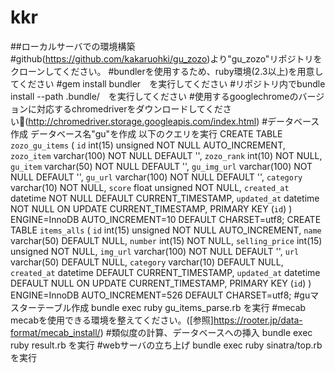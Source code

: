 # kkr
##ローカルサーバでの環境構築
#github(https://github.com/kakaruohki/gu_zozo)より"gu_zozo"リポジトリをクローンしてください。
#bundlerを使用するため、ruby環境(2.3以上)を用意してください
#gem install bundler　を実行してください
#リポジトリ内でbundle install --path .bundle/　を実行してください
#使用するgooglechromeのバージョンに対応するchromedriverをダウンロードしてください(http://chromedriver.storage.googleapis.com/index.html)
#データベース作成
データベース名"gu"を作成
以下のクエリを実行
CREATE TABLE `zozo_gu_items` (
  `id` int(15) unsigned NOT NULL AUTO_INCREMENT,
  `zozo_item` varchar(100) NOT NULL DEFAULT '',
  `zozo_rank` int(10) NOT NULL,
  `gu_item` varchar(50) NOT NULL DEFAULT '',
  `gu_img_url` varchar(100) NOT NULL DEFAULT '',
  `gu_url` varchar(100) NOT NULL DEFAULT '',
  `category` varchar(10) NOT NULL,
  `score` float unsigned NOT NULL,
  `created_at` datetime NOT NULL DEFAULT CURRENT_TIMESTAMP,
  `updated_at` datetime NOT NULL ON UPDATE CURRENT_TIMESTAMP,
  PRIMARY KEY (`id`)
) ENGINE=InnoDB AUTO_INCREMENT=10 DEFAULT CHARSET=utf8;
CREATE TABLE `items_alls` (
  `id` int(15) unsigned NOT NULL AUTO_INCREMENT,
  `name` varchar(50) DEFAULT NULL,
  `number` int(15) NOT NULL,
  `selling_price` int(15) unsigned NOT NULL,
  `img_url` varchar(100) NOT NULL DEFAULT '',
  `url` varchar(50) DEFAULT NULL,
  `category` varchar(10) DEFAULT NULL,
  `created_at` datetime DEFAULT CURRENT_TIMESTAMP,
  `updated_at` datetime DEFAULT NULL ON UPDATE CURRENT_TIMESTAMP,
  PRIMARY KEY (`id`)
) ENGINE=InnoDB AUTO_INCREMENT=526 DEFAULT CHARSET=utf8;
#guマスターテーブル作成
bundle exec ruby gu_items_parse.rb を実行
#mecab
mecabを使用できる環境を整えてください。([参照]https://rooter.jp/data-format/mecab_install/)
#類似度の計算、データベースへの挿入
bundle exec ruby result.rb を実行
#webサーバの立ち上げ
bundle exec ruby sinatra/top.rb を実行
